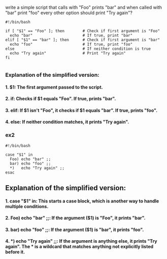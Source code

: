 write a simple script that calls with "Foo" prints "bar" and when called with "bar" print "foo" every other option should print "Try again"?


```
#!/bin/bash

if [ "$1" == "Foo" ]; then        # Check if first argument is "Foo"
  echo "bar"                      # If true, print "bar"
elif [ "$1" == "bar" ]; then      # Check if first argument is "bar"
  echo "foo"                      # If true, print "foo"
else                              # If neither condition is true
  echo "Try again"                # Print "Try again"
fi


```
### Explanation of the simplified version:
#### 1. $1: The first argument passed to the script.
#### 2. if: Checks if $1 equals "Foo". If true, prints "bar".
#### 3. elif: If $1 isn't "Foo", it checks if $1 equals "bar". If true, prints "foo".
#### 4. else: If neither condition matches, it prints "Try again".


### ex2

```
#!/bin/bash

case "$1" in
  Foo) echo "bar" ;;
  bar) echo "foo" ;;
  *)   echo "Try again" ;;
esac

```
## Explanation of the simplified version:
#### 1. case "$1" in: This starts a case block, which is another way to handle multiple conditions.
#### 2. Foo) echo "bar" ;;: If the argument ($1) is "Foo", it prints "bar".
#### 3. bar) echo "foo" ;;: If the argument ($1) is "bar", it prints "foo".
#### 4. *) echo "Try again" ;;: If the argument is anything else, it prints "Try again". The * is a wildcard that matches anything not explicitly listed before it.
